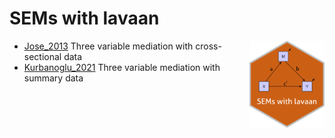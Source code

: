 # SEMs with lavaan

<img src='logo/hex.svg' align="right" height="139" />

  + [Jose_2013](https://github.com/smusp/SEMs_with_lavaan/tree/main/Jose_2013) Three variable mediation with cross-sectional data
  + [Kurbanoglu_2021](https://github.com/smusp/SEMs_with_lavaan/tree/main/Kurbanoglu_2021) Three variable mediation with summary data
